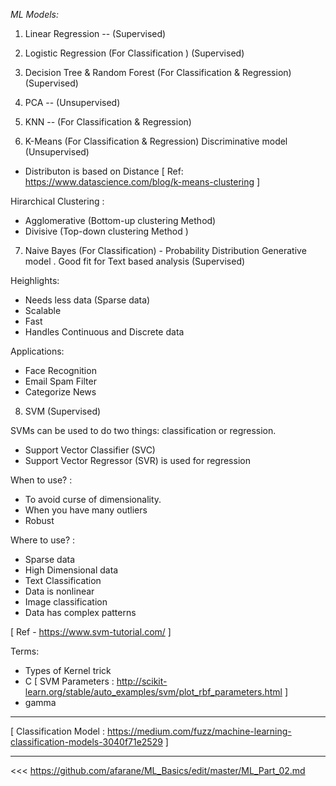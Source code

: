 _ML Models:_

1. Linear Regression -- (Supervised)

2. Logistic Regression (For Classification ) (Supervised)

3. Decision Tree & Random Forest (For Classification & Regression) (Supervised)

4. PCA -- (Unsupervised)

5. KNN -- (For Classification & Regression)

6. K-Means (For Classification & Regression)  Discriminative model (Unsupervised)
- Distributon is based on Distance 
[ Ref: https://www.datascience.com/blog/k-means-clustering ]

Hirarchical Clustering :
- Agglomerative (Bottom-up clustering Method)
- Divisive (Top-down clustering Method )

7. Naive Bayes (For Classification) - Probability Distribution Generative model . Good fit for Text based analysis (Supervised)

Heighlights:
- Needs less data (Sparse data)
- Scalable
- Fast
- Handles Continuous and Discrete data


Applications:
- Face Recognition
- Email Spam Filter
- Categorize News

8. SVM (Supervised)

SVMs can be used to do two things: classification or regression.
- Support Vector Classifier (SVC)
- Support Vector Regressor (SVR) is used for regression

When to use? :
- To avoid curse of dimensionality. 
- When you have many outliers 
- Robust

Where to use? :
- Sparse data
- High Dimensional data
- Text Classification
- Data is nonlinear
- Image classification
- Data has complex patterns

[ Ref - https://www.svm-tutorial.com/ ]

Terms:
- Types of Kernel trick
- C
[ SVM Parameters : http://scikit-learn.org/stable/auto_examples/svm/plot_rbf_parameters.html ]
- gamma

---------------

[ Classification Model : https://medium.com/fuzz/machine-learning-classification-models-3040f71e2529 ]

---------------

<<< https://github.com/afarane/ML_Basics/edit/master/ML_Part_02.md
